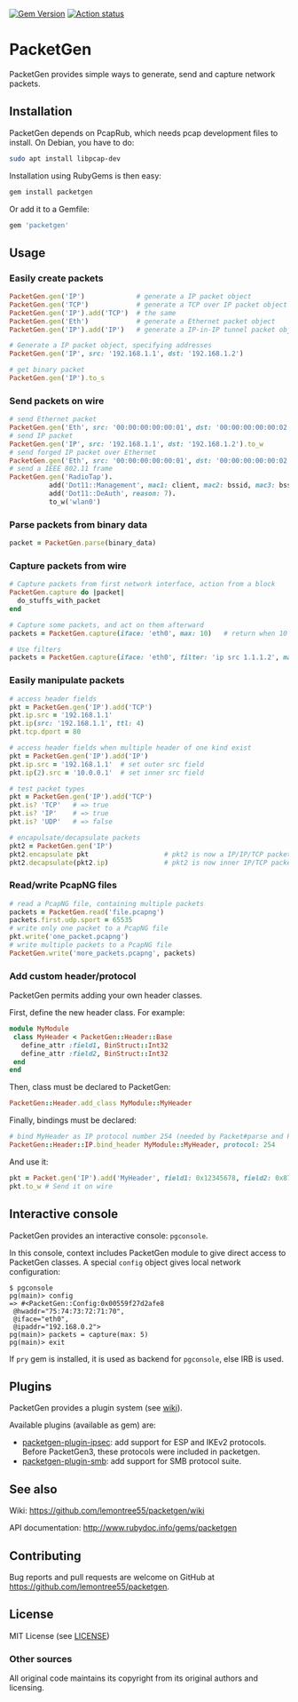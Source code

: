 
[![Gem Version](https://badge.fury.io/rb/packetgen.svg)](https://badge.fury.io/rb/packetgen)
[![Action status](https://github.com/lemontree55/packetgen/actions/workflows/ci.yml/badge.svg)](https://github.com/lemontree55/packetgen/actions/workflows/ci.yml)

# PacketGen

PacketGen provides simple ways to generate, send and capture network packets.

## Installation

PacketGen depends on PcapRub, which needs pcap development files to install. On Debian, you have to do:

```bash
sudo apt install libpcap-dev
```

Installation using RubyGems is then easy:

```bash
gem install packetgen
```

Or add it to a Gemfile:

```ruby
gem 'packetgen'
```

## Usage

### Easily create packets

```ruby
PacketGen.gen('IP')             # generate a IP packet object
PacketGen.gen('TCP')            # generate a TCP over IP packet object
PacketGen.gen('IP').add('TCP')  # the same
PacketGen.gen('Eth')            # generate a Ethernet packet object
PacketGen.gen('IP').add('IP')   # generate a IP-in-IP tunnel packet object

# Generate a IP packet object, specifying addresses
PacketGen.gen('IP', src: '192.168.1.1', dst: '192.168.1.2')

# get binary packet
PacketGen.gen('IP').to_s
```

### Send packets on wire

```ruby
# send Ethernet packet
PacketGen.gen('Eth', src: '00:00:00:00:00:01', dst: '00:00:00:00:00:02').to_w
# send IP packet
PacketGen.gen('IP', src: '192.168.1.1', dst: '192.168.1.2').to_w
# send forged IP packet over Ethernet
PacketGen.gen('Eth', src: '00:00:00:00:00:01', dst: '00:00:00:00:00:02').add('IP').to_w('eth1')
# send a IEEE 802.11 frame
PacketGen.gen('RadioTap').
          add('Dot11::Management', mac1: client, mac2: bssid, mac3: bssid).
          add('Dot11::DeAuth', reason: 7).
          to_w('wlan0')
```

### Parse packets from binary data

```ruby
packet = PacketGen.parse(binary_data)
```

### Capture packets from wire

```ruby
# Capture packets from first network interface, action from a block
PacketGen.capture do |packet|
  do_stuffs_with_packet
end

# Capture some packets, and act on them afterward
packets = PacketGen.capture(iface: 'eth0', max: 10)   # return when 10 packets were captured

# Use filters
packets = PacketGen.capture(iface: 'eth0', filter: 'ip src 1.1.1.2', max: 1)
```

### Easily manipulate packets

```ruby
# access header fields
pkt = PacketGen.gen('IP').add('TCP')
pkt.ip.src = '192.168.1.1'
pkt.ip(src: '192.168.1.1', ttl: 4)
pkt.tcp.dport = 80

# access header fields when multiple header of one kind exist
pkt = PacketGen.gen('IP').add('IP')
pkt.ip.src = '192.168.1.1'  # set outer src field
pkt.ip(2).src = '10.0.0.1'  # set inner src field

# test packet types
pkt = PacketGen.gen('IP').add('TCP')
pkt.is? 'TCP'   # => true
pkt.is? 'IP'    # => true
pkt.is? 'UDP'   # => false

# encapulsate/decapsulate packets
pkt2 = PacketGen.gen('IP')
pkt2.encapsulate pkt                   # pkt2 is now a IP/IP/TCP packet
pkt2.decapsulate(pkt2.ip)              # pkt2 is now inner IP/TCP packet
```

### Read/write PcapNG files

```ruby
# read a PcapNG file, containing multiple packets
packets = PacketGen.read('file.pcapng')
packets.first.udp.sport = 65535
# write only one packet to a PcapNG file
pkt.write('one_packet.pcapng')
# write multiple packets to a PcapNG file
PacketGen.write('more_packets.pcapng', packets)
```

### Add custom header/protocol

PacketGen permits adding your own header classes.

First, define the new header class. For example:

```ruby
module MyModule
 class MyHeader < PacketGen::Header::Base
   define_attr :field1, BinStruct::Int32
   define_attr :field2, BinStruct::Int32
 end
end
```

Then, class must be declared to PacketGen:

```ruby
PacketGen::Header.add_class MyModule::MyHeader
```

Finally, bindings must be declared:

```ruby
# bind MyHeader as IP protocol number 254 (needed by Packet#parse and Packet#add)
PacketGen::Header::IP.bind_header MyModule::MyHeader, protocol: 254
```

And use it:

```ruby
pkt = Packet.gen('IP').add('MyHeader', field1: 0x12345678, field2: 0x87654321)
pkt.to_w # Send it on wire
```

## Interactive console

PacketGen provides an interactive console: `pgconsole`.

In this console, context includes PacketGen module to give direct access to PacketGen
classes. A special `config` object gives local network configuration:

```text
$ pgconsole
pg(main)> config
=> #<PacketGen::Config:0x00559f27d2afe8
 @hwaddr="75:74:73:72:71:70",
 @iface="eth0",
 @ipaddr="192.168.0.2">
pg(main)> packets = capture(max: 5)
pg(main)> exit
```

If `pry` gem is installed, it is used as backend for `pgconsole`, else IRB is used.

## Plugins

PacketGen provides a plugin system (see [wiki](https://github.com/lemontree55/packetgen/wiki/Create-Custom-Protocol)).

Available plugins (available as gem) are:

* [packetgen-plugin-ipsec](https://github.com/lemontree55/packetgen-plugin-ipsec): add support for ESP and IKEv2 protocols. Before PacketGen3, these protocols were included in packetgen.
* [packetgen-plugin-smb](https://github.com/lemontree55/packetgen-plugin-smb): add support for SMB protocol suite.

## See also

Wiki: <https://github.com/lemontree55/packetgen/wiki>

API documentation: <http://www.rubydoc.info/gems/packetgen>

## Contributing

Bug reports and pull requests are welcome on GitHub at <https://github.com/lemontree55/packetgen>.

## License

MIT License (see [LICENSE](https://github.com/lemontree55/packetgen/blob/master/LICENSE))

### Other sources

All original code maintains its copyright from its original authors and licensing.
